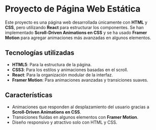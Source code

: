 # Proyecto de Página Web Estática

Este proyecto es una página web desarrollada únicamente con **HTML** y **CSS**, pero utilizando **React** para estructurar los componentes. Se han implementado **Scroll-Driven Animations en CSS** y se ha usado **Framer Motion** para agregar animaciones más avanzadas en algunos elementos.

## Tecnologías utilizadas

- **HTML5**: Para la estructura de la página.
- **CSS3**: Para los estilos y animaciones basadas en el scroll.
- **React**: Para la organización modular de la interfaz.
- **Framer Motion**: Para animaciones avanzadas y transiciones suaves.

## Características

- Animaciones que responden al desplazamiento del usuario gracias a **Scroll-Driven Animations en CSS**.
- Transiciones fluidas en algunos elementos con **Framer Motion**.
- Diseño responsivo y atractivo solo con HTML y CSS.
